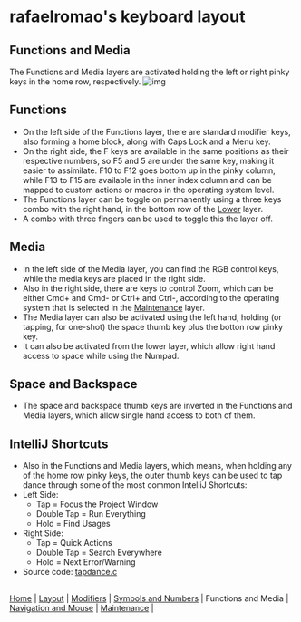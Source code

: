 # rafaelromao's keyboard layout

## Functions and Media
The Functions and Media layers are activated holding the left or right pinky keys in the home row, respectively.
![img](https://i.imgur.com/7viWYeT.png)

## Functions
- On the left side of the Functions layer, there are standard modifier keys, also forming a home block, along with Caps Lock and a Menu key.
- On the right side, the F keys are available in the same positions as their respective numbers, so F5 and 5 are under the same key, making it easier to assimilate. F10 to F12 goes bottom up in the pinky column, while F13 to F15 are available in the inner index column and can be mapped to custom actions or macros in the operating system level.
- The Functions layer can be toggle on permanently using a three keys combo with the right hand, in the bottom row of the [Lower](symbols.md) layer.
- A combo with three fingers can be used to toggle this the layer off.

## Media
- In the left side of the Media layer, you can find the RGB control keys, while the media keys are placed in the right side.
- Also in the right side, there are keys to control Zoom, which can be either Cmd+ and Cmd- or Ctrl+ and Ctrl-, according to the operating system that is selected in the [Maintenance](maintenance.md) layer.
- The Media layer can also be activated using the left hand, holding (or tapping, for one-shot) the space thumb key plus the botton row pinky key. 
- It can also be activated from the lower layer, which allow right hand access to space while using the Numpad.

## Space and Backspace
- The space and backspace thumb keys are inverted in the Functions and Media layers, which allow single hand access to both of them.

## IntelliJ Shortcuts
- Also in the Functions and Media layers, which means, when holding any of the home row pinky keys, the outer thumb keys can be used to tap dance through some of the most common IntelliJ Shortcuts:
- Left Side:
    - Tap = Focus the Project Window
    - Double Tap = Run Everything
    - Hold = Find Usages
- Right Side:
    - Tap = Quick Actions
    - Double Tap = Search Everywhere
    - Hold = Next Error/Warning
- Source code: [tapdance.c](../features/tapdance.c)

##
[Home](../readme.md) | 
[Layout](layout.md) |
[Modifiers](modifiers.md) |
[Symbols and Numbers](symbols.md) |
Functions and Media |
[Navigation and Mouse](navigation.md) |
[Maintenance](maintenance.md) |
